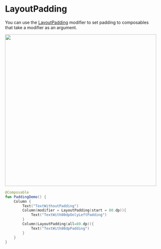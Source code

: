 # LayoutPadding

You can use the [LayoutPadding](https://developer.android.com/reference/kotlin/androidx/ui/layout/LayoutPadding) modifier to set padding to composables that take a modifier as an argument.

<p align="left">
  <img src ="../../images/PaddingExample.png" height=500 />
</p>

```kotlin
@Composable
fun PaddingDemo() {
    Column {
        Text("TextWithoutPadding")
        Column(modifier = LayoutPadding(start = 80.dp)){
            Text("TextWith80dpOnlyLeftPadding")
        }
        Column(LayoutPadding(all=80.dp)){
            Text("TextWith80dpPadding")
        }
    }
}
```
